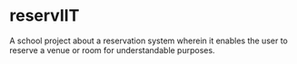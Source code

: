 # reservIIT

A school project about a reservation system wherein it enables the user to reserve a venue or room for understandable purposes.
